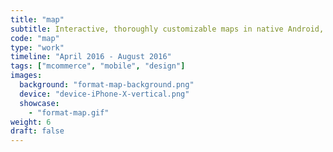 ```yaml
---
title: "map"
subtitle: Interactive, thoroughly customizable maps in native Android, iOS.
code: "map"
type: "work"
timeline: "April 2016 - August 2016"
tags: ["mcommerce", "mobile", "design"]
images:
  background: "format-map-background.png"
  device: "device-iPhone-X-vertical.png"
  showcase:
    - "format-map.gif"
weight: 6
draft: false
---
```

